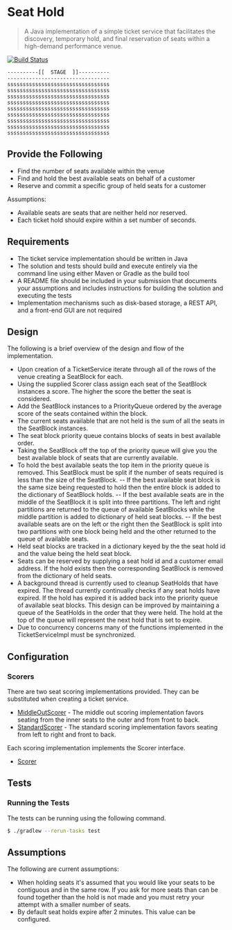 # Seat Hold

> A Java implementation of a simple ticket service that facilitates the discovery, temporary hold, and final reservation of seats within a high-demand performance venue.

[![Build Status][travis-badge]][travis-url]

```
----------[[  STAGE  ]]----------
---------------------------------
sssssssssssssssssssssssssssssssss
sssssssssssssssssssssssssssssssss
sssssssssssssssssssssssssssssssss
sssssssssssssssssssssssssssssssss
sssssssssssssssssssssssssssssssss
sssssssssssssssssssssssssssssssss
sssssssssssssssssssssssssssssssss
sssssssssssssssssssssssssssssssss
sssssssssssssssssssssssssssssssss
```
        
## Provide the Following

- Find the number of seats available within the venue
- Find and hold the best available seats on behalf of a customer
- Reserve and commit a specific group of held seats for a customer

Assumptions:
- Available seats are seats that are neither held nor reserved.
- Each ticket hold should expire within a set number of seconds.

## Requirements

- The ticket service implementation should be written in Java
- The solution and tests should build and execute entirely via the command line using either Maven or Gradle as the build tool
- A README file should be included in your submission that documents your assumptions and includes instructions for building the solution and executing the tests
- Implementation mechanisms such as disk-based storage, a REST API, and a front-end GUI are not required

## Design

The following is a brief overview of the design and flow of the implementation.

- Upon creation of a TicketService iterate through all of the rows of the venue creating a SeatBlock for each.
- Using the supplied Scorer class assign each seat of the SeatBlock instances a score.  The higher the score the better
the seat is considered.
- Add the SeatBlock instances to a PriorityQueue ordered by the average score of the seats contained within the block.
- The current seats available that are not held is the sum of all the seats in the SeatBlock instances.
- The seat block priority queue contains blocks of seats in best available order.
- Taking the SeatBlock off the top of the priority queue will give you the best available block of seats that are
currently available.
- To hold the best available seats the top item in the priority queue is removed.  This SeatBlock must be split if the
number of seats required is less than the size of the SeatBlock.
-- If the best available seat block is the same size being requested to hold then the entire block is added to the
dictionary of SeatBlock holds.
-- If the best available seats are in the middle of the SeatBlock it is split into three partitions.  The left and 
right partitions are returned to the queue of available SeatBlocks while the middle partition is added to dictionary
of held seat blocks.
-- If the best available seats are on the left or the right then the SeatBlock is split into two partitions with one
block being held and the other returned to the queue of available seats.
- Held seat blocks are tracked in a dictionary keyed by the the seat hold id and the value being the held seat block.
- Seats can be reserved by supplying a seat hold id and a customer email address.  If the hold exists then the
corresponding SeatBlock is removed from the dictionary of held seats.
- A background thread is currently used to cleanup SeatHolds that have expired.  The thread currently continually 
checks if any seat holds have expired.  If the hold has expired it is added back into the priority queue of 
available seat blocks.  This design can be improved by maintaining a queue of the SeatHolds in the order that they were
held.  The hold at the top of the queue will represent the next hold that is set to expire.
- Due to concurrency concerns many of the functions implemented in the TicketServiceImpl must be synchronized.

## Configuration

### Scorers

There are two seat scoring implementations provided.  They can be substituted when creating a ticket service.

- [MiddleOutScorer](https://github.com/blueshirts/seatblock/blob/master/src/main/java/walmart/labs/seathold/scoring/MiddleOutScorer.java) - 
The middle out scoring implementation favors seating from the inner seats to the outer and from front to back.
- [StandardScorer](https://github.com/blueshirts/seatblock/blob/master/src/main/java/walmart/labs/seathold/scoring/StandardScorer.java) - 
The standard scoring implementation favors seating from left to right and front to back.

Each scoring implementation implements the Scorer interface.

- [Scorer](https://github.com/blueshirts/seatblock/blob/master/src/main/java/walmart/labs/seathold/scoring/Scorer.java)

## Tests

### Running the Tests

The tests can be running using the following command.

```bash
$ ./gradlew --rerun-tasks test

```

## Assumptions

The following are current assumptions:

- When holding seats it's assumed that you would like your seats to be contiguous and in the same row.  If you ask for
more seats than can be found together than the hold is not made and you must retry your attempt with a smaller number
of seats.
- By default seat holds expire after 2 minutes.  This value can be configured.

[travis-badge]: https://api.travis-ci.org/blueshirts/seatblock.svg
[travis-url]: https://travis-ci.org/blueshirts/seatblock


